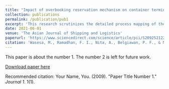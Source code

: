 ```yaml
---
title: "Impact of overbooking reservation mechanism on container terminal’s operational performance and greenhouse gas emissions"
collection: publications
permalink: /publication/pub1
excerpt: 'This research scrutinizes the detailed process mapping of the existing reservation mechanism, proposes an ORM, and conducts agent-based simulations to evaluate the ORM's performance against the regular and go-show reservation mechanisms at different levels of no-shows and working occupancies.'
date: 2021-06-01
venue: 'The Asian Journal of Shipping and Logistics'
paperurl: 'https://www.sciencedirect.com/science/article/pii/S209252122100002X'
citation: 'Wasesa, M., Ramadhan, F. I., Nita, A., Belgiawan, P. F., & Mayangsari, L. (2021). Impact of overbooking reservation mechanism on container terminal’s operational performance and greenhouse gas emissions. The Asian Journal of Shipping and Logistics, 37(2), 140-148.'
---
```

This paper is about the number 1. The number 2 is left for future work.

[Download paper here](http://academicpages.github.io/files/paper1.pdf)

Recommended citation: Your Name, You. (2009). "Paper Title Number 1." <i>Journal 1</i>. 1(1).
